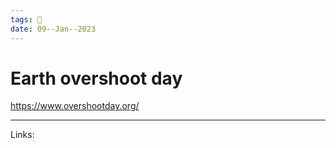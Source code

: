 ```yaml
---
tags: 🌱
date: 09--Jan--2023
---
```


# Earth overshoot day

https://www.overshootday.org/

---
Links: 